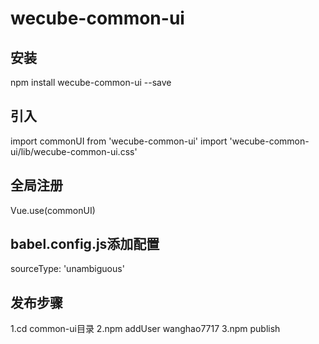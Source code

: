 # wecube-common-ui

## 安装
npm install wecube-common-ui --save

## 引入
import commonUI from 'wecube-common-ui'
import 'wecube-common-ui/lib/wecube-common-ui.css'

## 全局注册
Vue.use(commonUI)

## babel.config.js添加配置
sourceType: 'unambiguous'

## 发布步骤
1.cd common-ui目录
2.npm addUser wanghao7717
3.npm publish